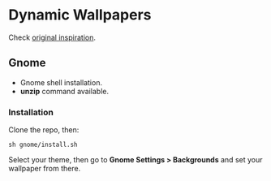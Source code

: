 # Dynamic Wallpapers

Check [original inspiration](https://github.com/manishprivet/dynamic-gnome-wallpapers).

## Gnome

- Gnome shell installation.
- **unzip** command available.

### Installation

Clone the repo, then:

```shell
sh gnome/install.sh
```

Select your theme, then go to **Gnome Settings > Backgrounds** and set your wallpaper from there.
